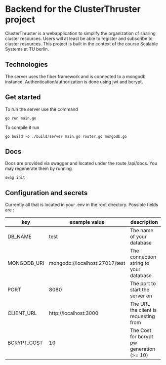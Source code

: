 # Backend for the ClusterThruster project

ClusterThruster is a webapplication to simplify the organization of sharing cluster resources.
Users will at least be able to register and subscribe to cluster resources.
This project is built in the context of the course Scalable Systems at TU berlin.

## Technologies

The server uses the fiber framework and is connected to a mongodb instance.
Authentication/authorization is done using jwt and bcrypt.

## Get started

To run the server use the command
```
go run main.go
```

To compile it  run
```
go build -o ./build/server main.go router.go mongodb.go
```

## Docs

Docs are provided via swagger and located under the route /api/docs.
You may regenerate them by running 
```
swag init
```

## Configuration and secrets

Currently all that is located in your .env in the root directory.
Possible fields are :

| key        | example value                    | description                              |
|------------|----------------------------------|------------------------------------------|
|DB_NAME     | test                             | The name of your database                |
|MONGODB_URI | mongodb://localhost:27017/test   | The connection string to your database   |
|PORT        | 8080                             | The port to start the server on          |
|CLIENT_URL  | http://localhost:3000            | The URL the client is requesting from    |
|BCRYPT_COST | 10                               | The Cost for bcrypt pw generation (>= 10)|